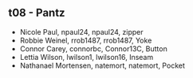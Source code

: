 ## t08 - Pantz

* Nicole Paul, npaul24, npaul24, zipper
* Robbie Weinel, rrob1487, rrob1487, Yoke
* Connor Carey, connorbc, Connor13C, Button
* Lettia Wilson, lwilson1, lwilson16, Inseam
* Nathanael Mortensen, natemort, natemort, Pocket
